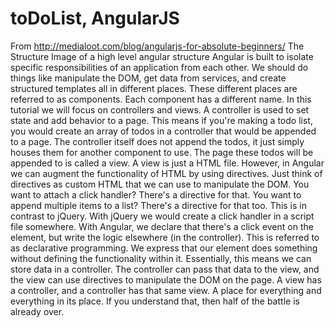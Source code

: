 # toDoList, AngularJS
From http://medialoot.com/blog/angularjs-for-absolute-beginners/
The Structure
Image of a high level angular structure
Angular is built to isolate specific responsibilities of an application from each other. We should do things like manipulate the DOM, get data from services, and create structured templates all in different places.
These different places are referred to as components. Each component has a different name. In this tutorial we will focus on controllers and views.
A controller is used to set state and add behavior to a page. This means if you're making a todo list, you would create an array of todos in a controller that would be appended to a page. The controller itself does not append the todos, it just simply houses them for another component to use.
The page these todos will be appended to is called a view. A view is just a HTML file. However, in Angular we can augment the functionality of HTML by using directives. Just think of directives as custom HTML that we can use to manipulate the DOM. You want to attach a click handler? There's a directive for that. You want to append multiple items to a list? There's a directive for that too.
This is in contrast to jQuery. With jQuery we would create a click handler in a script file somewhere. With Angular, we declare that there's a click event on the element, but write the logic elsewhere (in the controller). This is referred to as declarative programming. We express that our element does something without defining the functionality within it.
Essentially, this means we can store data in a controller. The controller can pass that data to the view, and the view can use directives to manipulate the DOM on the page. A view has a controller, and a controller has that same view. A place for everything and everything in its place. If you understand that, then half of the battle is already over.
